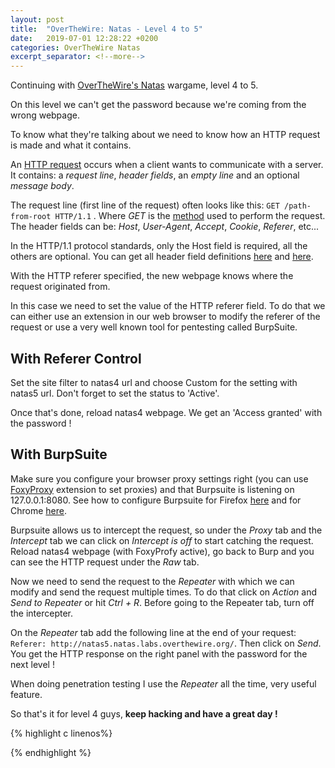 ```yaml
---
layout: post
title:  "OverTheWire: Natas - Level 4 to 5"
date:   2019-07-01 12:28:22 +0200
categories: OverTheWire Natas
excerpt_separator: <!--more-->
---
```


Continuing with [OverTheWire's Natas](http://overthewire.org/wargames/natas/) wargame, level 4 to 5.<!--more-->

On this level we can't get the password because we're coming from the wrong webpage.

To know what they're talking about we need to know how an HTTP request is made and what it contains.

An [HTTP request](https://tools.ietf.org/html/rfc2616#page-31) occurs when a client wants to communicate with a server. It contains: a *request line*, *header fields*, an *empty line* and an optional *message body*.

The request line (first line of the request) often looks like this: `GET /path-from-root HTTP/1.1` . Where *GET* is the [method](https://tools.ietf.org/html/rfc2616#page-36) used to perform the request.
The header fields can be: *Host*, *User-Agent*, *Accept*, *Cookie*, *Referer*, etc...

In the HTTP/1.1 protocol standards, only the Host field is required, all the others are optional. You can get all header field definitions [here](https://www.w3.org/Protocols/rfc2616/rfc2616-sec14.html) and [here](https://tools.ietf.org/html/rfc2616#page-38).

With the HTTP referer specified, the new webpage knows where the request originated from.

In this case we need to set the value of the HTTP referer field. To do that we can either use an extension in our web browser to modify the referer of the request or use a very well known tool for pentesting called BurpSuite. 

## With Referer Control

Set the site filter to natas4 url and choose Custom for the setting with natas5 url.
Don't forget to set the status to 'Active'.

Once that's done, reload natas4 webpage. We get an 'Access granted' with the password !


## With BurpSuite

Make sure you configure your browser proxy settings right (you can use [FoxyProxy](https://getfoxyproxy.org/) extension to set proxies) and that Burpsuite is listening on 127.0.0.1:8080. See how to configure Burpsuite for Firefox [here](https://support.portswigger.net/customer/portal/articles/1783066-configuring-firefox-to-work-with-burp) and for Chrome [here](https://support.portswigger.net/customer/portal/articles/1783065-configuring-chrome-to-work-with-burp).

Burpsuite allows us to intercept the request, so under the *Proxy* tab and the *Intercept* tab we can click on *Intercept is off* to start catching the request. Reload natas4 webpage (with FoxyProfy active), go back to Burp and you can see the HTTP request under the *Raw* tab.

Now we need to send the request to the *Repeater* with which we can modify and send the request multiple times. To do that click on *Action* and *Send to Repeater* or hit *Ctrl + R*. Before going to the Repeater tab, turn off the intercepter.

On the *Repeater* tab add the following line at the end of your request: `Referer: http://natas5.natas.labs.overthewire.org/`.
Then click on *Send*. You get the HTTP response on the right panel with the password for the next level !

When doing penetration testing I use the *Repeater* all the time, very useful feature.

So that's it for level 4 guys, **keep hacking and have a great day !**

{% highlight c linenos%}

{% endhighlight  %}
